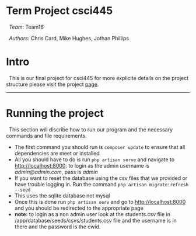 Term Project csci445
===================

&nbsp;&nbsp;_Team_: Team16

&nbsp;&nbsp;_Authors_: Chris Card, Mike Hughes, Jothan Phillips

# Intro #
&nbsp;&nbsp;This is our final project for csci445 for more explicite details on the project structure please visit the project [page](http://eecs.mines.edu/Courses/csci445/ASSIGN/TeamUnit3.html).

------
# Running the project #
&nbsp;&nbsp;This section will discribe how to run our program and the necessary commands and file requirements.
 - The first command you should run is `composer update` to ensure that all dependencies are meet or installed
 - All you should have to do is run `php artisan serve` and navigate to [http://localhost:8000](http://localhost:8000): to login as the admin username is _admin@admin.com_, pass is _admin_
 - If you  want to reset the database using the csv files that we provided or have trouble logging in. Run the command `php artisan migrate:refresh --seed`
 - This uses the sqlite database not mysql
 - Once this is done run `php artisan serv` and go to [http://localhost:8000](http://localhost:8000) and you should be redirected to the appropriate page
 - __note:__ to login as a non admin user look at the students.csv file in /app/database/seeds/csvs/students.csv file and the username is in there and the password is the cwid.